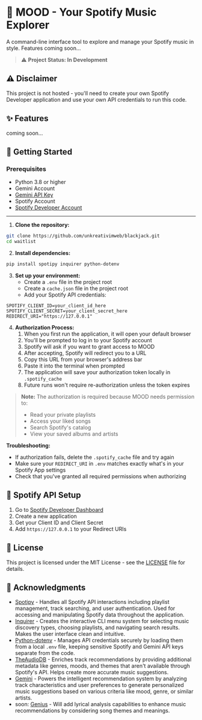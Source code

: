 # 🎵 MOOD - Your Spotify Music Explorer
A command-line interface tool to explore and manage your Spotify music in style. Features coming soon...
> ⚠️ **Project Status: In Development**  
## ⚠️ Disclaimer
This project is not hosted - you'll need to create your own Spotify Developer application and use your own API credentials to run this code.

## ✨ Features
coming soon...

## 🚀 Getting Started
### Prerequisites

- Python 3.8 or higher
- Gemini Account
- [Gemini API Key](https://aistudio.google.com/app/u/1/apikey)
- Spotify Account
- [Spotify Developer Account](https://developer.spotify.com/dashboard)
---

1. **Clone the repository:**
```bash
git clone https://github.com/unkreativimweb/blackjack.git
cd waitlist
```

2. **Install dependencies:**
```bash
pip install spotipy inquirer python-dotenv
```

3. **Set up your environment:**
   - Create a `.env` file in the project root
   - Create a `cache.json` file in the project root
   - Add your Spotify API credentials:
```env
SPOTIFY_CLIENT_ID=your_client_id_here
SPOTIFY_CLIENT_SECRET=your_client_secret_here
REDIRECT_URI="https://127.0.0.1"
```
4. **Authorization Process:**
   1. When you first run the application, it will open your default browser
   2. You'll be prompted to log in to your Spotify account
   3. Spotify will ask if you want to grant access to MOOD
   4. After accepting, Spotify will redirect you to a URL
   5. Copy this URL from your browser's address bar
   6. Paste it into the terminal when prompted
   7. The application will save your authorization token locally in `.spotify_cache`
   8. Future runs won't require re-authorization unless the token expires

> **Note:** The authorization is required because MOOD needs permission to:
> - Read your private playlists
> - Access your liked songs
> - Search Spotify's catalog
> - View your saved albums and artists

**Troubleshooting:**
- If authorization fails, delete the `.spotify_cache` file and try again
- Make sure your `REDIRECT_URI` in `.env` matches exactly what's in your Spotify App settings
- Check that you've granted all required permissions when authorizing

## 🔑 Spotify API Setup

1. Go to [Spotify Developer Dashboard](https://developer.spotify.com/dashboard)
2. Create a new application
3. Get your Client ID and Client Secret
4. Add `https://127.0.0.1` to your Redirect URIs

## 📝 License

This project is licensed under the MIT License - see the [LICENSE](LICENSE.md) file for details.

## 🙏 Acknowledgments

- [Spotipy](https://spotipy.readthedocs.io/) - Handles all Spotify API interactions including playlist management, track searching, and user authentication. Used for accessing and manipulating Spotify data throughout the application.
- [Inquirer](https://python-inquirer.readthedocs.io/) - Creates the interactive CLI menu system for selecting music discovery types, choosing playlists, and navigating search results. Makes the user interface clean and intuitive.
- [Python-dotenv](https://github.com/theskumar/python-dotenv) - Manages API credentials securely by loading them from a local `.env` file, keeping sensitive Spotify and Gemini API keys separate from the code.
- [TheAudioDB](https://www.theaudiodb.com/free_music_api) - Enriches track recommendations by providing additional metadata like genres, moods, and themes that aren't available through Spotify's API. Helps create more accurate music suggestions.
- [Gemini](https://aistudio.google.com/) - Powers the intelligent recommendation system by analyzing track characteristics and user preferences to generate personalized music suggestions based on various criteria like mood, genre, or similar artists.
- soon: [Genius](https://docs.genius.com) - Will add lyrical analysis capabilities to enhance music recommendations by considering song themes and meanings.